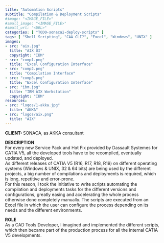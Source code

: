 ```yaml
---
title: "Automation Scripts"
subtitle: "Compilation & Deployment Scripts"
#image: "<IMAGE_FILE>"
#small_image: "<IMAGE_FILE>"
#small_url: "<URL>"
categories: [ "TODO-sonaca2-deploy-scripts" ]
tags: [ "Shell Scripting", "CAA CLI?", "Excel", "Windows", "UNIX" ]
images:
- src: "aix.jpg"
  title: "AIX UI"
  copyright: "IBM"
- src: "comp1.png"
  title: "Excel Configuration Interface"
- src: "comp2.png"
  title: "Compilation Interface"
- src: "comp3.png"
  title: "Excel Configuration Interface"
- src: "ibm.jpg"
  title: "IBM AIX Workstation"
  copyright: "IBM"
resources:
- src: "logos/1-akka.jpg"
  title: "AKKA"
- src: "logos/aix.png"
  title: "AIX"
---
```


<b>CLIENT:</b> SONACA, as AKKA consultant<br>

<b>DESCRIPTION</b><br>
For every new Service Pack and Hot Fix provided by Dassault Systemes for CATIA V5, all the developed tools have to be recompiled, eventually updated, and deployed.<br>
As different releases of CATIA V5 (R16, R17, R18, R19) on different operating systems (Windows & UNIX, 32 & 64 bits) are being used by the different projects, a big number of compilations and deployments is required, which is long, repetitive and error-prone.<br>
For this reason, I took the initiative to write scripts automating the compilation and deployments tasks for the different versions and configurations, greatly easing and accelerating the whole process otherwise done completely manually. The scripts are executed from an Excel file in which the user can configure the process depending on its needs and the different environments.<br>

<b>ROLE</b><br>
As a CAD Tools Developer, I imagined and implemented the different scripts, which then became part of the production process for all the internal CATIA V5 developments.<br>
